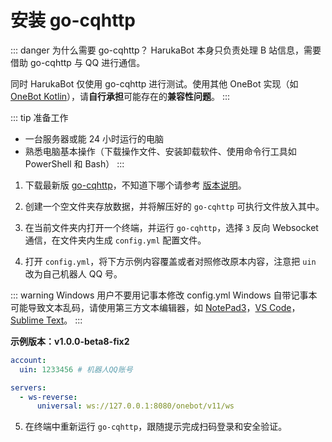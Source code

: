 # 安装 go-cqhttp

::: danger 为什么需要 go-cqhttp？
HarukaBot 本身只负责处理 B 站信息，需要借助 go-cqhttp 与 QQ 进行通信。

同时 HarukaBot 仅使用 go-cqhttp 进行测试。使用其他 OneBot 实现（如 [OneBot Kotlin](https://github.com/yyuueexxiinngg/onebot-kotlin)），请**自行承担**可能存在的**兼容性问题**。
:::

::: tip 准备工作
- 一台服务器或能 24 小时运行的电脑
- 熟悉电脑基本操作（下载操作文件、安装卸载软件、使用命令行工具如 PowerShell 和 Bash）
:::

1. 下载最新版 [go-cqhttp](https://github.com/Mrs4s/go-cqhttp/releases/latest)，不知道下哪个请参考 [版本说明](https://docs.go-cqhttp.org/guide/quick_start.html#%E4%B8%8B%E8%BD%BD)。

2. 创建一个空文件夹存放数据，并将解压好的 `go-cqhttp` 可执行文件放入其中。

3. 在当前文件夹内打开一个终端，并运行 `go-cqhttp`，选择 `3` 反向 Websocket 通信，在文件夹内生成 `config.yml` 配置文件。

4. 打开 `config.yml`，将下方示例内容覆盖或者对照修改原本内容，注意把 `uin` 改为自己机器人 QQ 号。

::: warning Windows 用户不要用记事本修改 config.yml
Windows 自带记事本可能导致文本乱码，请使用第三方文本编辑器，如 [NotePad3](https://www.rizonesoft.com/downloads/notepad3/)，[VS Code](https://code.visualstudio.com/Download)，[Sublime Text](http://www.sublimetext.com/3)。
:::

**示例版本：v1.0.0-beta8-fix2**


```yml
account:
  uin: 1233456 # 机器人QQ账号

servers:
  - ws-reverse:
      universal: ws://127.0.0.1:8080/onebot/v11/ws
```

5. 在终端中重新运行 `go-cqhttp`，跟随提示完成扫码登录和安全验证。
